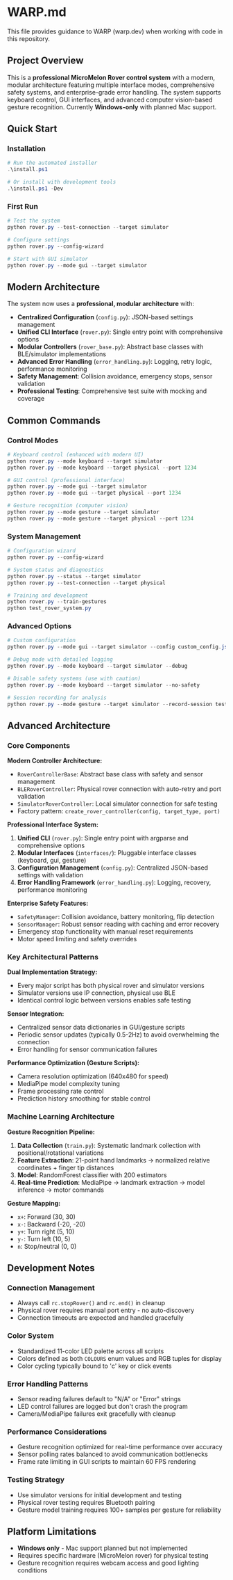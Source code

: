 # WARP.md

This file provides guidance to WARP (warp.dev) when working with code in this repository.

## Project Overview

This is a **professional MicroMelon Rover control system** with a modern, modular architecture featuring multiple interface modes, comprehensive safety systems, and enterprise-grade error handling. The system supports keyboard control, GUI interfaces, and advanced computer vision-based gesture recognition. Currently **Windows-only** with planned Mac support.

## Quick Start

### Installation
```powershell
# Run the automated installer
.\install.ps1

# Or install with development tools
.\install.ps1 -Dev
```

### First Run
```powershell
# Test the system
python rover.py --test-connection --target simulator

# Configure settings
python rover.py --config-wizard

# Start with GUI simulator
python rover.py --mode gui --target simulator
```

## Modern Architecture

The system now uses a **professional, modular architecture** with:

- **Centralized Configuration** (`config.py`): JSON-based settings management
- **Unified CLI Interface** (`rover.py`): Single entry point with comprehensive options
- **Modular Controllers** (`rover_base.py`): Abstract base classes with BLE/simulator implementations
- **Advanced Error Handling** (`error_handling.py`): Logging, retry logic, performance monitoring
- **Safety Management**: Collision avoidance, emergency stops, sensor validation
- **Professional Testing**: Comprehensive test suite with mocking and coverage

## Common Commands

### Control Modes
```powershell
# Keyboard control (enhanced with modern UI)
python rover.py --mode keyboard --target simulator
python rover.py --mode keyboard --target physical --port 1234

# GUI control (professional interface)
python rover.py --mode gui --target simulator
python rover.py --mode gui --target physical --port 1234

# Gesture recognition (computer vision)
python rover.py --mode gesture --target simulator
python rover.py --mode gesture --target physical --port 1234
```

### System Management
```powershell
# Configuration wizard
python rover.py --config-wizard

# System status and diagnostics
python rover.py --status --target simulator
python rover.py --test-connection --target physical

# Training and development
python rover.py --train-gestures
python test_rover_system.py
```

### Advanced Options
```powershell
# Custom configuration
python rover.py --mode gui --target simulator --config custom_config.json

# Debug mode with detailed logging
python rover.py --mode keyboard --target simulator --debug

# Disable safety systems (use with caution)
python rover.py --mode keyboard --target simulator --no-safety

# Session recording for analysis
python rover.py --mode gesture --target simulator --record-session test_session
```

## Advanced Architecture

### Core Components

**Modern Controller Architecture:**
- `RoverControllerBase`: Abstract base class with safety and sensor management
- `BLERoverController`: Physical rover connection with auto-retry and port validation
- `SimulatorRoverController`: Local simulator connection for safe testing
- Factory pattern: `create_rover_controller(config, target_type, port)`

**Professional Interface System:**
1. **Unified CLI** (`rover.py`): Single entry point with argparse and comprehensive options
2. **Modular Interfaces** (`interfaces/`): Pluggable interface classes (keyboard, gui, gesture)
3. **Configuration Management** (`config.py`): Centralized JSON-based settings with validation
4. **Error Handling Framework** (`error_handling.py`): Logging, recovery, performance monitoring

**Enterprise Safety Features:**
- `SafetyManager`: Collision avoidance, battery monitoring, flip detection
- `SensorManager`: Robust sensor reading with caching and error recovery  
- Emergency stop functionality with manual reset requirements
- Motor speed limiting and safety overrides

### Key Architectural Patterns

**Dual Implementation Strategy:**
- Every major script has both physical rover and simulator versions
- Simulator versions use IP connection, physical use BLE
- Identical control logic between versions enables safe testing

**Sensor Integration:**
- Centralized sensor data dictionaries in GUI/gesture scripts
- Periodic sensor updates (typically 0.5-2Hz) to avoid overwhelming the connection
- Error handling for sensor communication failures

**Performance Optimization (Gesture Scripts):**
- Camera resolution optimization (640x480 for speed)
- MediaPipe model complexity tuning
- Frame processing rate control
- Prediction history smoothing for stable control

### Machine Learning Architecture

**Gesture Recognition Pipeline:**
1. **Data Collection** (`train.py`): Systematic landmark collection with positional/rotational variations
2. **Feature Extraction**: 21-point hand landmarks → normalized relative coordinates + finger tip distances
3. **Model**: RandomForest classifier with 200 estimators
4. **Real-time Prediction**: MediaPipe → landmark extraction → model inference → motor commands

**Gesture Mapping:**
- `x+`: Forward (30, 30)
- `x-`: Backward (-20, -20) 
- `y+`: Turn right (5, 10)
- `y-`: Turn left (10, 5)
- `n`: Stop/neutral (0, 0)

## Development Notes

### Connection Management
- Always call `rc.stopRover()` and `rc.end()` in cleanup
- Physical rover requires manual port entry - no auto-discovery
- Connection timeouts are expected and handled gracefully

### Color System
- Standardized 11-color LED palette across all scripts
- Colors defined as both `COLOURS` enum values and RGB tuples for display
- Color cycling typically bound to 'c' key or click events

### Error Handling Patterns
- Sensor reading failures default to "N/A" or "Error" strings
- LED control failures are logged but don't crash the program  
- Camera/MediaPipe failures exit gracefully with cleanup

### Performance Considerations
- Gesture recognition optimized for real-time performance over accuracy
- Sensor polling rates balanced to avoid communication bottlenecks
- Frame rate limiting in GUI scripts to maintain 60 FPS rendering

### Testing Strategy
- Use simulator versions for initial development and testing
- Physical rover testing requires Bluetooth pairing
- Gesture model training requires 100+ samples per gesture for reliability

## Platform Limitations
- **Windows only** - Mac support planned but not implemented
- Requires specific hardware (MicroMelon rover) for physical testing
- Gesture recognition requires webcam access and good lighting conditions